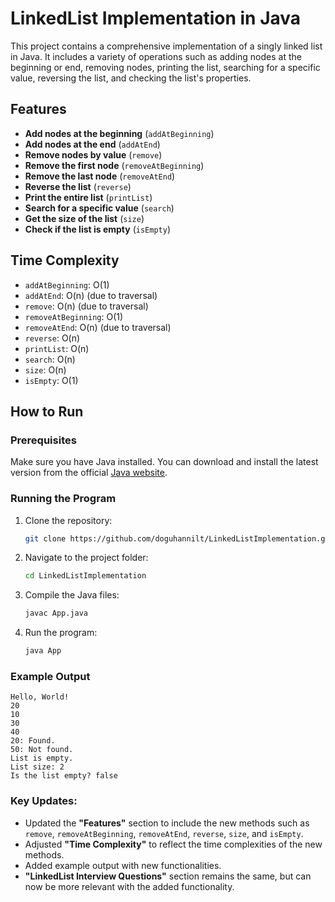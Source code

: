 
# LinkedList Implementation in Java

This project contains a comprehensive implementation of a singly linked list in Java. It includes a variety of operations such as adding nodes at the beginning or end, removing nodes, printing the list, searching for a specific value, reversing the list, and checking the list's properties.

## Features

- **Add nodes at the beginning** (`addAtBeginning`)
- **Add nodes at the end** (`addAtEnd`)
- **Remove nodes by value** (`remove`)
- **Remove the first node** (`removeAtBeginning`)
- **Remove the last node** (`removeAtEnd`)
- **Reverse the list** (`reverse`)
- **Print the entire list** (`printList`)
- **Search for a specific value** (`search`)
- **Get the size of the list** (`size`)
- **Check if the list is empty** (`isEmpty`)

## Time Complexity

- `addAtBeginning`: O(1)
- `addAtEnd`: O(n) (due to traversal)
- `remove`: O(n) (due to traversal)
- `removeAtBeginning`: O(1)
- `removeAtEnd`: O(n) (due to traversal)
- `reverse`: O(n)
- `printList`: O(n)
- `search`: O(n)
- `size`: O(n)
- `isEmpty`: O(1)

## How to Run

### Prerequisites
Make sure you have Java installed. You can download and install the latest version from the official [Java website](https://www.oracle.com/java/technologies/javase-jdk11-downloads.html).

### Running the Program

1. Clone the repository:
   ```bash
   git clone https://github.com/doguhannilt/LinkedListImplementation.git
   ```

2. Navigate to the project folder:
   ```bash
   cd LinkedListImplementation
   ```

3. Compile the Java files:
   ```bash
   javac App.java
   ```

4. Run the program:
   ```bash
   java App
   ```

### Example Output

```text
Hello, World!
20
10
30
40
20: Found.
50: Not found.
List is empty.
List size: 2
Is the list empty? false
```

### Key Updates:
- Updated the **"Features"** section to include the new methods such as `remove`, `removeAtBeginning`, `removeAtEnd`, `reverse`, `size`, and `isEmpty`.
- Adjusted **"Time Complexity"** to reflect the time complexities of the new methods.
- Added example output with new functionalities.
- **"LinkedList Interview Questions"** section remains the same, but can now be more relevant with the added functionality. 
